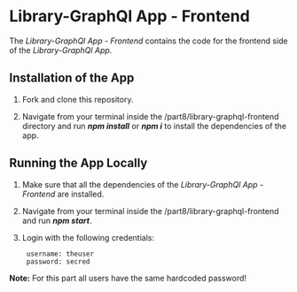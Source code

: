# Library-GraphQl App - Frontend

The *Library-GraphQl App - Frontend* contains the code for the frontend side of the *Library-GraphQl App*.


## Installation of the App

1. Fork and clone this repository.

2. Navigate from your terminal inside the /part8/library-graphql-frontend directory and run ***npm install*** or ***npm i*** to install the dependencies of the app.


## Running the App Locally

1. Make sure that all the dependencies of the *Library-GraphQl App - Frontend* are installed.

2. Navigate from your terminal inside the /part8/library-graphql-frontend and run ***npm start***.

3. Login with the following credentials:

        username: theuser
        password: secred 

**Note:** For this part all users have the same hardcoded password!